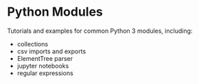 # Python Modules
Tutorials and examples for common Python 3 modules, including:
* collections
* csv imports and exports
* ElementTree parser
* jupyter notebooks
* regular expressions
